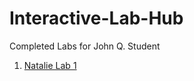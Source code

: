# Interactive-Lab-Hub

Completed Labs for John Q. Student

1. [Natalie Lab 1](//github.com/nvf4/IDD-Fa18-Lab1)
